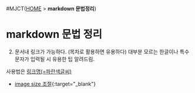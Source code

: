 #MJCT([HOME](./README.md) > **markdown 문법정리**)
# markdown 문법 정리



2. 문서내 링크가 가능하다. (목차로 활용하면 유용하다)
대부분 모르는 한글이나 특수문자가 입력될 시 유용한 팁 알려드림.

사용법은 [링크명(=파란색글씨)](#찾아갈목차명)



* [image size 조절](https://blog.yena.io/studynote/2017/11/23/Github-resize-image.html){:target="_blank"}
